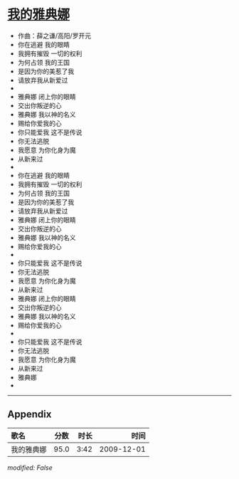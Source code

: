 # [我的雅典娜](https://music.163.com/song?id=169156)

* 作曲：薛之谦/高阳/罗开元
* 你在逃避 我的眼睛
* 我拥有摧毁 一切的权利
* 为何占领 我的王国
* 是因为你的美惹了我
* 请放弃我从新爱过
* 
* 雅典娜 闭上你的眼睛
* 交出你叛逆的心
* 雅典娜 我以神的名义
* 赐给你爱我的心
* 你只能爱我 这不是传说
* 你无法逃脱
* 我愿意 为你化身为魔
* 从新来过
* 
* 你在逃避 我的眼睛
* 我拥有摧毁 一切的权利
* 为何占领 我的王国
* 是因为你的美惹了我
* 请放弃我从新爱过
* 雅典娜 闭上你的眼睛
* 交出你叛逆的心
* 雅典娜 我以神的名义
* 赐给你爱我的心
* 
* 你只能爱我 这不是传说
* 你无法逃脱
* 我愿意 为你化身为魔
* 从新来过
* 雅典娜 闭上你的眼睛
* 交出你叛逆的心
* 雅典娜 我以神的名义
* 赐给你爱我的心
* 
* 你只能爱我 这不是传说
* 你无法逃脱
* 我愿意 为你化身为魔
* 从新来过
* 雅典娜
* 


---

## Appendix

|歌名|分数|时长|时间|
|:---|:---:|---:|---:|
|我的雅典娜|95.0|3:42|2009-12-01

*modified: False*